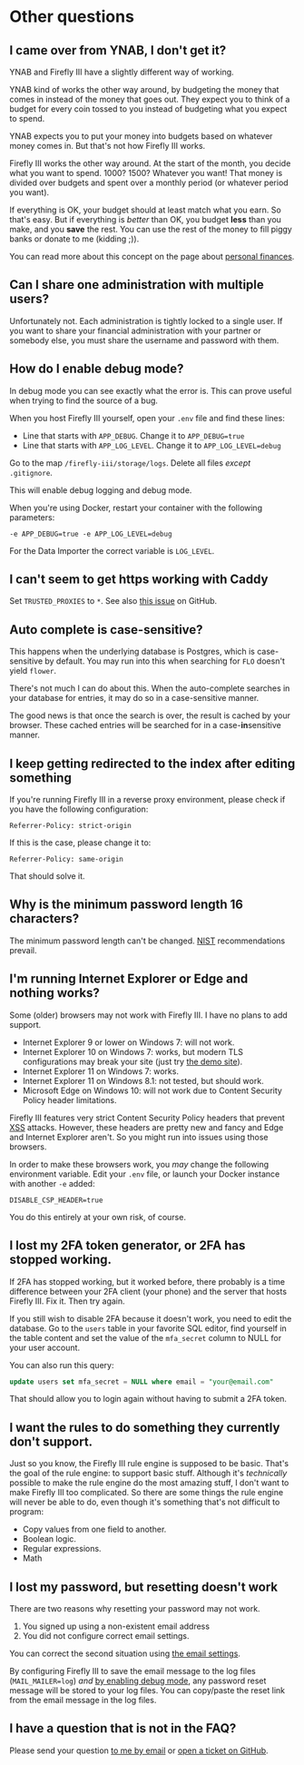 # Other questions

## I came over from YNAB, I don't get it?

YNAB and Firefly III have a slightly different way of working.

YNAB kind of works the other way around, by budgeting the money that comes in instead of the money that goes out. They expect you to think of a budget for every coin tossed to you instead of budgeting what you expect to spend.

YNAB expects you to put your money into budgets based on whatever money comes in. But that's not how Firefly III works.

Firefly III works the other way around. At the start of the month, you decide what you want to spend. 1000? 1500? Whatever you want! That money is divided over budgets and spent over a monthly period (or whatever period you want).

If everything is OK, your budget should at least match what you earn. So that's easy. But if everything is _better_ than OK, you budget **less** than you make, and you **save** the rest. You can use the rest of the money to fill piggy banks or donate to me (kidding ;)).

You can read more about this concept on the page about [personal finances](../about-firefly-iii/introduction.md).

## Can I share one administration with multiple users?

Unfortunately not. Each administration is tightly locked to a single user. If you want to share your financial administration with your partner or somebody else, you must share the username and password with them.

## How do I enable debug mode?

In debug mode you can see exactly what the error is. This can prove useful when trying to find the source of a bug.

When you host Firefly III yourself, open your `.env` file and find these lines:

* Line that starts with `APP_DEBUG`. Change it to `APP_DEBUG=true`
* Line that starts with `APP_LOG_LEVEL`. Change it to `APP_LOG_LEVEL=debug`

Go to the map `/firefly-iii/storage/logs`. Delete all files _except_ `.gitignore`.

This will enable debug logging and debug mode.

When you're using Docker, restart your container with the following parameters:

```text
-e APP_DEBUG=true -e APP_LOG_LEVEL=debug
```

For the Data Importer the correct variable is `LOG_LEVEL`.

## I can't seem to get https working with Caddy

Set `TRUSTED_PROXIES` to `*`. See also [this issue](https://github.com/firefly-iii/firefly-iii/issues/1632) on GitHub.

## Auto complete is case-sensitive?

This happens when the underlying database is Postgres, which is case-sensitive by default. You may run into this when searching for `FLO` doesn't yield `flower`.

There's not much I can do about this. When the auto-complete searches in your database for entries, it may do so in a case-sensitive manner.

The good news is that once the search is over, the result is cached by your browser. These cached entries will be searched for in a case-**in**sensitive manner.

## I keep getting redirected to the index after editing something

If you're running Firefly III in a reverse proxy environment, please check if you have the following configuration:

```text
Referrer-Policy: strict-origin
```

If this is the case, please change it to:

```text
Referrer-Policy: same-origin
```

That should solve it.

## Why is the minimum password length 16 characters?

The minimum password length can't be changed. [NIST](https://pages.nist.gov/800-63-3/sp800-63b.html) recommendations prevail.

## I'm running Internet Explorer or Edge and nothing works?

Some (older) browsers may not work with Firefly III. I have no plans to add support.

* Internet Explorer 9 or lower on Windows 7: will not work.
* Internet Explorer 10 on Windows 7: works, but modern TLS configurations may break your site (just try [the demo site](https://demo.firefly-iii.org/?mtm_campaign=documentation&mtm_kwd=demo-other)).
* Internet Explorer 11 on Windows 7: works.
* Internet Explorer 11 on Windows 8.1: not tested, but should work.
* Microsoft Edge on Windows 10: will not work due to Content Security Policy header limitations.

Firefly III features very strict Content Security Policy headers that prevent [XSS](https://en.wikipedia.org/wiki/Cross-site_scripting) attacks. However, these headers are pretty new and fancy and Edge and Internet Explorer aren't. So you might run into issues using those browsers.

In order to make these browsers work, you _may_ change the following environment variable. Edit your `.env` file, or launch your Docker instance with another `-e` added:

`DISABLE_CSP_HEADER=true`

You do this entirely at your own risk, of course.

## I lost my 2FA token generator, or 2FA has stopped working.

If 2FA has stopped working, but it worked before, there probably is a time difference between your 2FA client (your phone) and the server that hosts Firefly III. Fix it. Then try again.

If you still wish to disable 2FA because it doesn't work, you need to edit the database. Go to the `users` table in your favorite SQL editor, find yourself in the table content and set the value of the `mfa_secret` column to NULL for your user account.

You can also run this query:

```sql
update users set mfa_secret = NULL where email = "your@email.com"
```

That should allow you to login again without having to submit a 2FA token.

## I want the rules to do something they currently don't support.

Just so you know, the Firefly III rule engine is supposed to be basic. That's the goal of the rule engine: to support basic stuff. Although it's _technically_ possible to make the rule engine do the most amazing stuff, I don't want to make Firefly III too complicated. So there are some things the rule engine will never be able to do, even though it's something that's not difficult to program:

* Copy values from one field to another.
* Boolean logic.
* Regular expressions.
* Math

## I lost my password, but resetting doesn't work

There are two reasons why resetting your password may not work.

1. You signed up using a non-existent email address
2. You did not configure correct email settings.

You can correct the second situation using [the email settings](../advanced-installation/email.md).

By configuring Firefly III to save the email message to the log files (`MAIL_MAILER=log`) *and* [by enabling debug mode](other.md#how-do-i-enable-debug-mode), any password reset message will be stored to your log files. You can copy/paste the reset link from the email message in the log files.

## I have a question that is not in the FAQ?

Please send your question [to me by email](mailto:james@firefly-iii.org) or [open a ticket on GitHub](https://github.com/firefly-iii/firefly-iii/issues).

